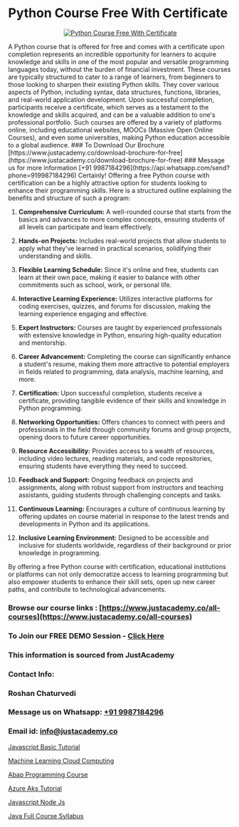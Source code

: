 # Python Course Free With Certificate

<p align="center">
  <a href="https://justacademy.co/course-detail/python-training">
    <img src="https://justacademy.co/storage2/course_image/1709713400_course_image.webp" alt="Python Course Free With Certificate">
  </a>
</p>
A Python course that is offered for free and comes with a certificate upon completion represents an incredible opportunity for learners to acquire knowledge and skills in one of the most popular and versatile programming languages today, without the burden of financial investment. These courses are typically structured to cater to a range of learners, from beginners to those looking to sharpen their existing Python skills. They cover various aspects of Python, including syntax, data structures, functions, libraries, and real-world application development. Upon successful completion, participants receive a certificate, which serves as a testament to the knowledge and skills acquired, and can be a valuable addition to one's professional portfolio. Such courses are offered by a variety of platforms online, including educational websites, MOOCs (Massive Open Online Courses), and even some universities, making Python education accessible to a global audience.
### To Download Our Brochure [https://www.justacademy.co/download-brochure-for-free](https://www.justacademy.co/download-brochure-for-free)
### Message us for more information [+91 9987184296](https://api.whatsapp.com/send?phone=919987184296)
Certainly! Offering a free Python course with certification can be a highly attractive option for students looking to enhance their programming skills. Here is a structured outline explaining the benefits and structure of such a program:

1) **Comprehensive Curriculum:** A well-rounded course that starts from the basics and advances to more complex concepts, ensuring students of all levels can participate and learn effectively.

2) **Hands-on Projects:** Includes real-world projects that allow students to apply what they've learned in practical scenarios, solidifying their understanding and skills.

3) **Flexible Learning Schedule:** Since it's online and free, students can learn at their own pace, making it easier to balance with other commitments such as school, work, or personal life.

4) **Interactive Learning Experience:** Utilizes interactive platforms for coding exercises, quizzes, and forums for discussion, making the learning experience engaging and effective.

5) **Expert Instructors:** Courses are taught by experienced professionals with extensive knowledge in Python, ensuring high-quality education and mentorship.

6) **Career Advancement:** Completing the course can significantly enhance a student's resume, making them more attractive to potential employers in fields related to programming, data analysis, machine learning, and more.

7) **Certification:** Upon successful completion, students receive a certificate, providing tangible evidence of their skills and knowledge in Python programming.

8) **Networking Opportunities:** Offers chances to connect with peers and professionals in the field through community forums and group projects, opening doors to future career opportunities.

9) **Resource Accessibility:** Provides access to a wealth of resources, including video lectures, reading materials, and code repositories, ensuring students have everything they need to succeed.

10) **Feedback and Support:** Ongoing feedback on projects and assignments, along with robust support from instructors and teaching assistants, guiding students through challenging concepts and tasks.

11) **Continuous Learning:** Encourages a culture of continuous learning by offering updates on course material in response to the latest trends and developments in Python and its applications.

12) **Inclusive Learning Environment:** Designed to be accessible and inclusive for students worldwide, regardless of their background or prior knowledge in programming.

By offering a free Python course with certification, educational institutions or platforms can not only democratize access to learning programming but also empower students to enhance their skill sets, open up new career paths, and contribute to technological advancements.

### Browse our course links : [https://www.justacademy.co/all-courses](https://www.justacademy.co/all-courses) 
### To Join our FREE DEMO Session - [Click Here](https://www.justacademy.co/register-for-course-demo)


### This information is sourced from JustAcademy
### Contact Info:
### Roshan Chaturvedi
### Message us on Whatsapp: [+91 9987184296](https://api.whatsapp.com/send?phone=919987184296)
### Email id: [info@justacademy.co](mailto:info@justacademy.co)
                
[Javascript Basic Tutorial](https://www.linkedin.com/pulse/javascript-basic-tutorial-software-training-mountain-view-sp4de?trackingId=wrO4n7J3zr884zH4zCANRA%3D%3D&lipi=urn%3Ali%3Apage%3Ad_flagship3_company_admin%3BRmRTtwAISLyMmFqcBdL04g%3D%3D)

[Machine Learning Cloud Computing](https://www.linkedin.com/pulse/machine-learning-cloud-computing-justacademy-thane-g7ifc?trackingId=o%2FLu5gDhkNRtkU%2Fs%2F4yL3g%3D%3D&lipi=urn%3Ali%3Apage%3Ad_flagship3_company_admin%3BrywBFcmPR%2Fa2AS7mF8zFDQ%3D%3D)

[Abap Programming Course](https://medium.com/@surajvaishnav5015/abap-programming-course-5f175f0b2fe4)

[Azure Aks Tutorial](https://medium.com/@ranepooja/azure-aks-tutorial-a24f28d399de)

[Javascript Node Js](https://justacademyin.github.io/justacademy/javascript-node-js)

[Java Full Course Syllabus](https://justacademyin.github.io/justacademy/java-full-course-syllabus)

